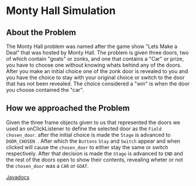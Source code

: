 # Monty Hall Simulation

## About the Problem
The Monty Hall problem was named after the game show "Lets Make a Deal"
that was hosted by Monty Hall. The problem is given three doors, two of which
contain "goats" or zonks, and one that contains a "Car" or prize, you have to
choose one without knowing whats behind any of the doors. After you make an
initial choice one of the zonk door is revealed to you and you have the choice
to stay with your original choice or switch to the door that has not been
revealed. The choice considered a "win" is when the door you choose contained
the "car".

## How we approached the Problem
Given the three frame objects given to us that represented the doors we used
an onClickListener to define the selected door as the <code>Field</code> <code>chosen_door</code>.
after the initial choice is made the <code>Stage</code> is advanced to <code>DOOR_CHOSEN
</code>. After which the <code>Buttons</code> <code>Stay</code> and <code>Switch</code> appear and when
clicked will cause the <code>chosen_door</code> to either stay the same or switch respectively. After 
that decision is made the <code>Stage</code> is advanced to <code>END</code> and the rest of the doors open to show their contents, revealing
wheter or not the <code>chosen_door</code> was a <code>CAR</code> or <code>GOAT</code>.

[Javadocs](docs)
